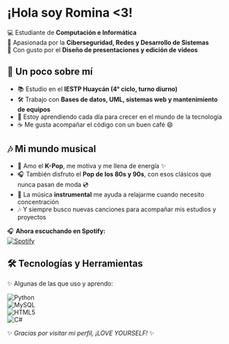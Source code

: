# ¡Hola soy Romina <3!


💻 Estudiante de **Computación e Informática**  
🎯 Apasionada por la **Ciberseguridad, Redes y Desarrollo de Sistemas**  
🎨 Con gusto por el **Diseño de presentaciones y edición de videos**  



## 🌸 Un poco sobre mí  
- 📚 Estudio en el **IESTP Huaycán (4° ciclo, turno diurno)**  
- 🛠️ Trabajo con **Bases de datos, UML, sistemas web y mantenimiento de equipos**  
- 🚀 Estoy aprendiendo cada día para crecer en el mundo de la tecnología  
- ☕ Me gusta acompañar el código con un buen café 😄  



## 🎶 Mi mundo musical  
- 🎤 Amo el **K-Pop**, me motiva y me llena de energía ✨  
- 🎧 También disfruto el **Pop de los 80s y 90s**, con esos clásicos que nunca pasan de moda 💿  
- 🎼 La música **instrumental** me ayuda a relajarme cuando necesito concentración  
- 🎶 Y siempre busco nuevas canciones para acompañar mis estudios y proyectos  

🎧 **Ahora escuchando en Spotify:**  
[![Spotify](https://novatorem.vercel.app/api/spotify)](https://open.spotify.com/user/9ulqnphzqzn6dtrxud9lmev9p?si=a8e3d6ba28b84ae4)



## 🛠️ Tecnologías y Herramientas  
✨ Algunas de las que uso y aprendo:  

![Python](https://img.shields.io/badge/-Python-3776AB?style=flat&logo=python&logoColor=white)  
![MySQL](https://img.shields.io/badge/-MySQL-005C84?style=flat&logo=mysql&logoColor=white)  
![HTML5](https://img.shields.io/badge/-HTML5-E34F26?style=flat&logo=html5&logoColor=white)  
![C#](https://img.shields.io/badge/-C%23-239120?style=flat&logo=c-sharp&logoColor=white)  



✨ *Gracias por visitar mi perfil, ¡LOVE YOURSELF!* ✨

